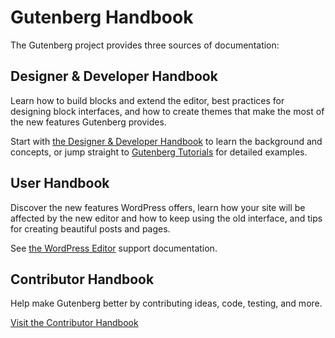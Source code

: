 # Gutenberg Handbook

The Gutenberg project provides three sources of documentation:

## Designer & Developer Handbook

Learn how to build blocks and extend the editor, best practices for designing block interfaces, and how to create themes that make the most of the new features Gutenberg provides.

Start with [the Designer & Developer Handbook](/docs/designers-developers/readme.md) to learn the background and concepts, or jump straight to [Gutenberg Tutorials](/docs/designers-developers/developers/tutorials/readme.md) for detailed examples.

## User Handbook

Discover the new features WordPress offers, learn how your site will be affected by the new editor and how to keep using the old interface, and tips for creating beautiful posts and pages.

See [the WordPress Editor](https://wordpress.org/support/article/wordpress-editor/) support documentation.


## Contributor Handbook

Help make Gutenberg better by contributing ideas, code, testing, and more.

[Visit the Contributor Handbook](/docs/contributors/readme.md)
